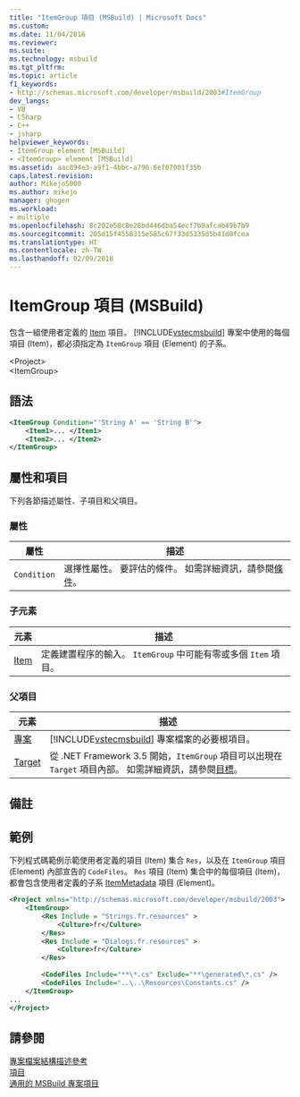 ```yaml
---
title: "ItemGroup 項目 (MSBuild) | Microsoft Docs"
ms.custom: 
ms.date: 11/04/2016
ms.reviewer: 
ms.suite: 
ms.technology: msbuild
ms.tgt_pltfrm: 
ms.topic: article
f1_keywords:
- http://schemas.microsoft.com/developer/msbuild/2003#ItemGroup
dev_langs:
- VB
- CSharp
- C++
- jsharp
helpviewer_keywords:
- ItemGroup element [MSBuild]
- <ItemGroup> element [MSBuild]
ms.assetid: aac894e3-a9f1-4bbc-a796-6ef07001f35b
caps.latest.revision: 
author: Mikejo5000
ms.author: mikejo
manager: ghogen
ms.workload:
- multiple
ms.openlocfilehash: 8c202e58c8e28bd446dba54ecf7b9afcab49b7b9
ms.sourcegitcommit: 205d15f4558315e585c67f33d5335d5b41d0fcea
ms.translationtype: HT
ms.contentlocale: zh-TW
ms.lasthandoff: 02/09/2018
---
```

# <a name="itemgroup-element-msbuild"></a>ItemGroup 項目 (MSBuild)
包含一組使用者定義的 [Item](../msbuild/item-element-msbuild.md) 項目。 [!INCLUDE[vstecmsbuild](../extensibility/internals/includes/vstecmsbuild_md.md)] 專案中使用的每個項目 (Item)，都必須指定為 `ItemGroup` 項目 (Element) 的子系。  
  
 \<Project>  
 \<ItemGroup>  
  
## <a name="syntax"></a>語法  
  
```xml  
<ItemGroup Condition="'String A' == 'String B'">  
    <Item1>... </Item1>  
    <Item2>... </Item2>  
</ItemGroup>  
```  
  
## <a name="attributes-and-elements"></a>屬性和項目  
 下列各節描述屬性、子項目和父項目。  
  
### <a name="attributes"></a>屬性  
  
|屬性|描述|  
|---------------|-----------------|  
|`Condition`|選擇性屬性。 要評估的條件。 如需詳細資訊，請參閱[條件](../msbuild/msbuild-conditions.md)。|  
  
### <a name="child-elements"></a>子元素  
  
|元素|描述|  
|-------------|-----------------|  
|[Item](../msbuild/item-element-msbuild.md)|定義建置程序的輸入。 `ItemGroup` 中可能有零或多個 `Item` 項目。|  
  
### <a name="parent-elements"></a>父項目  
  
|元素|描述|  
|-------------|-----------------|  
|[專案](../msbuild/project-element-msbuild.md)|[!INCLUDE[vstecmsbuild](../extensibility/internals/includes/vstecmsbuild_md.md)] 專案檔案的必要根項目。|  
|[Target](../msbuild/target-element-msbuild.md)|從 .NET Framework 3.5 開始，`ItemGroup` 項目可以出現在 `Target` 項目內部。 如需詳細資訊，請參閱[目標](../msbuild/msbuild-targets.md)。|  
  
## <a name="remarks"></a>備註  
  
## <a name="example"></a>範例  
 下列程式碼範例示範使用者定義的項目 (Item) 集合 `Res`，以及在 `ItemGroup` 項目 (Element) 內部宣告的 `CodeFiles`。 `Res` 項目 (Item) 集合中的每個項目 (Item)，都會包含使用者定義的子系 [ItemMetadata](../msbuild/itemmetadata-element-msbuild.md) 項目 (Element)。  
  
```xml  
<Project xmlns="http://schemas.microsoft.com/developer/msbuild/2003">  
    <ItemGroup>  
        <Res Include = "Strings.fr.resources" >  
            <Culture>fr</Culture>  
        </Res>  
        <Res Include = "Dialogs.fr.resources" >  
            <Culture>fr</Culture>  
        </Res>  
  
        <CodeFiles Include="**\*.cs" Exclude="**\generated\*.cs" />  
        <CodeFiles Include="..\..\Resources\Constants.cs" />  
    </ItemGroup>  
...  
</Project>  
```  
  
## <a name="see-also"></a>請參閱  
 [專案檔案結構描述參考](../msbuild/msbuild-project-file-schema-reference.md)   
 [項目](../msbuild/msbuild-items.md)   
 [通用的 MSBuild 專案項目](../msbuild/common-msbuild-project-items.md)